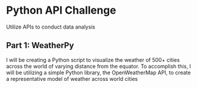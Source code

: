 # Python API Challenge
Utilize APIs to conduct data analysis 

## Part 1: WeatherPy
I will be creating a Python script to visualize the weather of 500+ cities across the world of varying distance from the equator. To accomplish this, I will be utilizing a simple Python library, the OpenWeatherMap API, to create a representative model of weather across world cities

